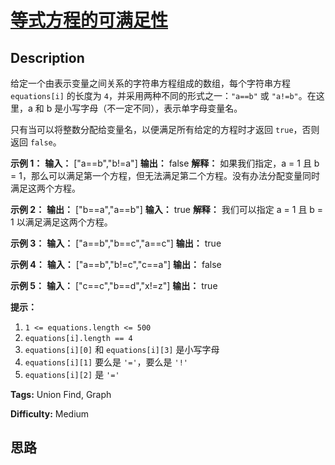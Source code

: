 # [等式方程的可满足性][title]

## Description

给定一个由表示变量之间关系的字符串方程组成的数组，每个字符串方程 `equations[i]` 的长度为 `4`，并采用两种不同的形式之一：`"a==b"`
或 `"a!=b"`。在这里，a 和 b 是小写字母（不一定不同），表示单字母变量名。

只有当可以将整数分配给变量名，以便满足所有给定的方程时才返回 `true`，否则返回 `false`。



**示例 1：**
            **输入：** ["a==b","b!=a"]    **输出：** false    **解释：** 如果我们指定，a = 1 且 b = 1，那么可以满足第一个方程，但无法满足第二个方程。没有办法分配变量同时满足这两个方程。    

**示例 2：**
            **输出：** ["b==a","a==b"]    **输入：** true    **解释：** 我们可以指定 a = 1 且 b = 1 以满足满足这两个方程。    

**示例 3：**
            **输入：** ["a==b","b==c","a==c"]    **输出：** true    

**示例 4：**
            **输入：** ["a==b","b!=c","c==a"]    **输出：** false    

**示例 5：**
            **输入：** ["c==c","b==d","x!=z"]    **输出：** true    



**提示：**

  1. `1 <= equations.length <= 500`
  2. `equations[i].length == 4`
  3. `equations[i][0]` 和 `equations[i][3]` 是小写字母
  4. `equations[i][1]` 要么是 `'='`，要么是 `'!'`
  5. `equations[i][2]` 是 `'='`


**Tags:** Union Find, Graph

**Difficulty:** Medium

## 思路

[title]: https://leetcode-cn.com/problems/satisfiability-of-equality-equations
